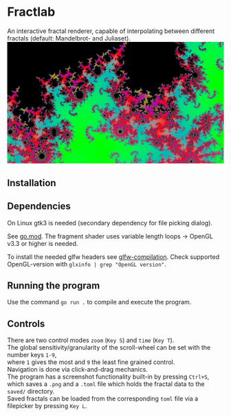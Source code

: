 # Fractlab
An interactive fractal renderer, capable of interpolating between different fractals (default: Mandelbrot- and Juliaset).
![Fractlab Screenschot](readme_image.png)
## Installation
## Dependencies
On Linux gtk3 is needed (secondary dependency for file picking dialog).

See [go.mod](go.mod).
The fragment shader uses variable length loops -> OpenGL v3.3 or higher is needed.

To install the needed glfw headers see [glfw-compilation](https://www.glfw.org/docs/3.3/compile.html).
Check supported OpenGL-version with `glxinfo | grep "OpenGL version"`.

## Running the program
Use the command `go run .` to compile and execute the program.

## Controls
There are two control modes `zoom` (`Key S`) and `time` (`Key T`). \
The global sensitivity/granularity of the scroll-wheel can be set with the number keys `1-9`, \
where `1` gives the most and `9` the least fine grained control. \
Navigation is done via click-and-drag mechanics. \
The program has a screenshot functionality built-in by pressing `Ctrl+S`, \
which saves a `.png` and a `.toml` file which holds the fractal data to the `saved/` directory. \
Saved fractals can be loaded from the corresponding `toml` file via a filepicker by pressing `Key L`.
